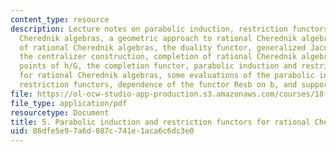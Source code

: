 ```yaml
---
content_type: resource
description: Lecture notes on parabolic induction, restriction functors for rational
  Cherednik algebras, a geometric approach to rational Cherednik algebras, completion
  of rational Cherednik algebras, the duality functor, generalized Jacquet functors,
  the centralizer construction, completion of rational Cherednik algebras at arbitrary
  points of h/G, the completion functor, parabolic induction and restriction functors
  for rational Cherednik algebras, some evaluations of the parabolic induction and
  restriction functors, dependence of the functor Resb on b, and supports of modules.
file: https://ol-ocw-studio-app-production.s3.amazonaws.com/courses/18-735-double-affine-hecke-algebras-in-representation-theory-combinatorics-geometry-and-mathematical-physics-fall-2009/86dfe5e97a6d087c741e1aca6c6dc3e0_MIT18_735F09_ch05.pdf
file_type: application/pdf
resourcetype: Document
title: 5. Parabolic induction and restriction functors for rational Cherednik algebras
uid: 86dfe5e9-7a6d-087c-741e-1aca6c6dc3e0
---
```

